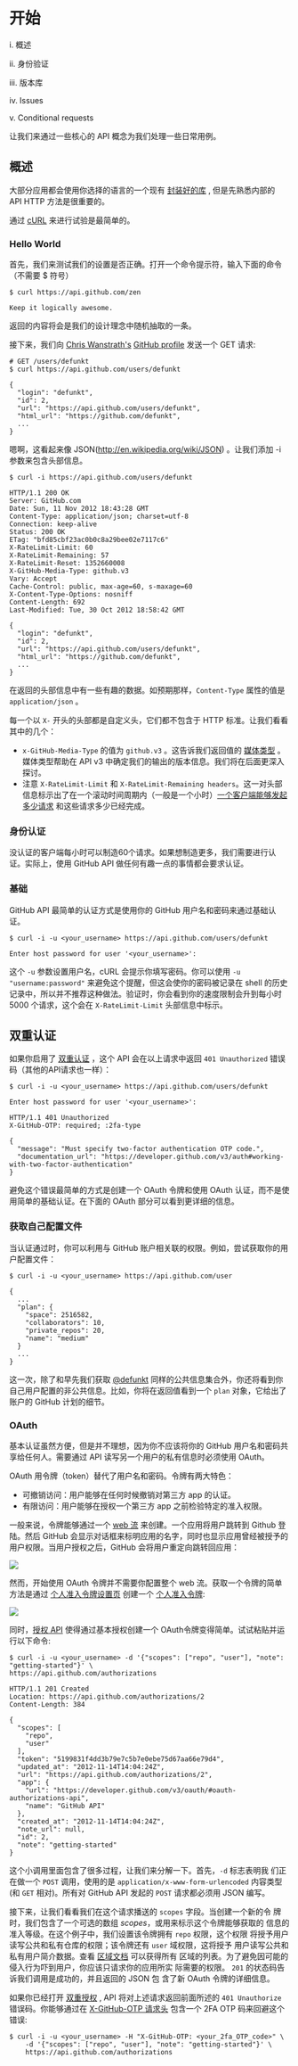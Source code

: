 # 开始

i. 概述

ii. 身份验证

iii. 版本库

iv. Issues

v. Conditional requests

让我们来通过一些核心的 API 概念为我们处理一些日常用例。

## 概述
大部分应用都会使用你选择的语言的一个现有 [封装好的库](https://developer.github.com/libraries/) , 但是先熟悉内部的 API HTTP 方法是很重要的。

通过 [cURL](http://curl.haxx.se/) 来进行试验是最简单的。

### Hello World

首先，我们来测试我们的设置是否正确。打开一个命令提示符，输入下面的命令（不需要 $ 符号）

    $ curl https://api.github.com/zen

    Keep it logically awesome.

返回的内容将会是我们的设计理念中随机抽取的一条。

接下来，我们向 [Chris Wanstrath's](https://github.com/defunkt) [GitHub profile](https://developer.github.com/v3/users/#get-a-single-user) 发送一个 GET 请求:

    # GET /users/defunkt
    $ curl https://api.github.com/users/defunkt

    {
      "login": "defunkt",
      "id": 2,
      "url": "https://api.github.com/users/defunkt",
      "html_url": "https://github.com/defunkt",
      ...
    }

嗯啊，这看起来像 JSON(http://en.wikipedia.org/wiki/JSON) 。让我们添加 -i 参数来包含头部信息。

    $ curl -i https://api.github.com/users/defunkt

    HTTP/1.1 200 OK
    Server: GitHub.com
    Date: Sun, 11 Nov 2012 18:43:28 GMT
    Content-Type: application/json; charset=utf-8
    Connection: keep-alive
    Status: 200 OK
    ETag: "bfd85cbf23ac0b0c8a29bee02e7117c6"
    X-RateLimit-Limit: 60
    X-RateLimit-Remaining: 57
    X-RateLimit-Reset: 1352660008
    X-GitHub-Media-Type: github.v3
    Vary: Accept
    Cache-Control: public, max-age=60, s-maxage=60
    X-Content-Type-Options: nosniff
    Content-Length: 692
    Last-Modified: Tue, 30 Oct 2012 18:58:42 GMT

    {
      "login": "defunkt",
      "id": 2,
      "url": "https://api.github.com/users/defunkt",
      "html_url": "https://github.com/defunkt",
      ...
    }

在返回的头部信息中有一些有趣的数据。如预期那样，`Content-Type` 属性的值是 `application/json` 。

每一个以 `X-` 开头的头部都是自定义头，它们都不包含于 HTTP 标准。让我们看看其中的几个：

* `x-GitHub-Media-Type` 的值为 `github.v3` 。这告诉我们返回值的 [媒体类型](https://developer.github.com/v3/media/) 。媒体类型帮助在 API v3 中确定我们的输出的版本信息。我们将在后面更深入探讨。
* 注意 `X-RateLimit-Limit` 和 `X-RateLimit-Remaining headers`。这一对头部信息标示出了在一个滚动时间周期内（一般是一个小时）[一个客户端能够发起多少请求](https://developer.github.com/v3/#rate-limiting) 和这些请求多少已经完成。

### 身份认证
没认证的客户端每小时可以制造60个请求。如果想制造更多，我们需要进行认证。实际上，使用 GitHub API 做任何有趣一点的事情都会要求认证。

### 基础
GitHub API 最简单的认证方式是使用你的 GitHub 用户名和密码来通过基础认证。

    $ curl -i -u <your_username> https://api.github.com/users/defunkt

    Enter host password for user '<your_username>':

这个 `-u` 参数设置用户名，cURL 会提示你填写密码。你可以使用 `-u "username:password"` 来避免这个提醒，但这会使你的密码被记录在 shell 的历史记录中，所以并不推荐这种做法。验证时，你会看到你的速度限制会升到每小时 5000 个请求，这个会在 `X-RateLimit-Limit` 头部信息中标示。

## 双重认证
如果你启用了 [双重认证](https://help.github.com/articles/about-two-factor-authentication) ，这个 API 会在以上请求中返回 `401 Unauthorized` 错误码（其他的API请求也一样）：

    $ curl -i -u <your_username> https://api.github.com/users/defunkt

    Enter host password for user '<your_username>':

    HTTP/1.1 401 Unauthorized
    X-GitHub-OTP: required; :2fa-type

    {
      "message": "Must specify two-factor authentication OTP code.",
      "documentation_url": "https://developer.github.com/v3/auth#working-with-two-factor-authentication"
    }

避免这个错误最简单的方式是创建一个 OAuth 令牌和使用 OAuth 认证，而不是使用简单的基础认证。在下面的 OAuth 部分可以看到更详细的信息。

### 获取自己配置文件
当认证通过时，你可以利用与 GitHub 账户相关联的权限。例如，尝试获取你的用户配置文件：

    $ curl -i -u <your_username> https://api.github.com/user

    {
      ...
      "plan": {
        "space": 2516582,
        "collaborators": 10,
        "private_repos": 20,
        "name": "medium"
      }
      ...
    }

这一次，除了和早先我们获取 [@defunkt](https://github.com/defunkt) 同样的公共信息集合外，你还将看到你自己用户配置的非公共信息。比如，你将在返回值看到一个 `plan` 对象，它给出了账户的 GitHub 计划的细节。

### OAuth

基本认证虽然方便，但是并不理想，因为你不应该将你的 GitHub 用户名和密码共享给任何人。需要通过 API 读写另一个用户的私有信息时必须使用 OAuth。

OAuth 用令牌（token）替代了用户名和密码。令牌有两大特色：

* 可撤销访问：用户能够在任何时候撤销对第三方 app 的认证。
* 有限访问：用户能够在授权一个第三方 app 之前检验特定的准入权限。

一般来说，令牌能够通过一个 [web 流](https://developer.github.com/v3/oauth/#web-application-flow) 来创建。一个应用将用户跳转到 Github 登陆。然后 GitHub 会显示对话框来标明应用的名字，同时也显示应用曾经被授予的用户权限。当用户授权之后，GitHub 会将用户重定向跳转回应用：

![](/images/oauth_prompt.png)

然而，开始使用 OAuth 令牌并不需要你配置整个 web 流。获取一个令牌的简单方法是通过 [个人准入令牌设置页](https://github.com/settings/tokens) 创建一个 [个人准入令牌](https://help.github.com/articles/creating-an-access-token-for-command-line-use):

![](/images/personal_token.png)

同时，[授权 API](https://developer.github.com/v3/oauth_authorizations/#create-a-new-authorization) 使得通过基本授权创建一个 OAuth令牌变得简单。试试粘贴并运行以下命令:

    $ curl -i -u <your_username> -d '{"scopes": ["repo", "user"], "note": "getting-started"}' \
    https://api.github.com/authorizations

    HTTP/1.1 201 Created
    Location: https://api.github.com/authorizations/2
    Content-Length: 384

    {
      "scopes": [
        "repo",
        "user"
      ],
      "token": "5199831f4dd3b79e7c5b7e0ebe75d67aa66e79d4",
      "updated_at": "2012-11-14T14:04:24Z",
      "url": "https://api.github.com/authorizations/2",
      "app": {
        "url": "https://developer.github.com/v3/oauth/#oauth-authorizations-api",
        "name": "GitHub API"
      },
      "created_at": "2012-11-14T14:04:24Z",
      "note_url": null,
      "id": 2,
      "note": "getting-started"
    }

这个小调用里面包含了很多过程，让我们来分解一下。首先，`-d` 标志表明我
们正在做一个 `POST` 调用，使用的是 `application/x-www-form-urlencoded`
内容类型(和 `GET` 相对)。所有对 GitHub API 发起的 `POST` 请求都必须用
JSON 编写。

接下来，让我们看看我们在这个请求播送的 `scopes` 字段。当创建一个新的令
牌时，我们包含了一个可选的数组 _scopes_，或用来标示这个令牌能够获取的
信息的准入等级。在这个例子中，我们设置该令牌拥有 `repo` 权限，这个权限
将授予用户读写公共和私有仓库的权限；该令牌还有 `user` 域权限，这将授予
用户读写公共和私有用户简介数据。查看
[区域文档](https://developer.github.com/v3/oauth/#scopes) 可以获得所有
区域的列表。为了避免因可能的侵入行为吓到用户，你应该只请求你的应用所实
际需要的权限。 `201` 的状态码告诉我们调用是成功的，并且返回的 JSON 包
含了新 OAuth 令牌的详细信息。

如果你已经打开 [双重授权](https://help.github.com/articles/about-two-factor-authentication) ,
API 将对上述请求返回前面所述的 `401 Unauthorize` 错误码。你能够通过在
[X-GitHub-OTP 请求头](https://developer.github.com/v3/auth/#working-with-two-factor-authentication) 包含一个 2FA OTP 码来回避这个错误:

    $ curl -i -u <your_username> -H "X-GitHub-OTP: <your_2fa_OTP_code>" \
        -d '{"scopes": ["repo", "user"], "note": "getting-started"}' \
        https://api.github.com/authorizations
